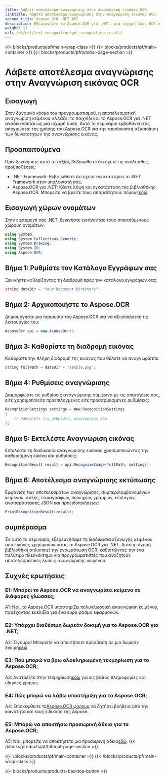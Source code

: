 ```yaml
---
title: Λάβετε αποτέλεσμα αναγνώρισης στην Αναγνώριση εικόνας OCR
linktitle: Λάβετε αποτέλεσμα αναγνώρισης στην Αναγνώριση εικόνας OCR
second_title: Aspose.OCR .NET API
description: Εξερευνήστε το Aspose.OCR για .NET, μια ισχυρή λύση OCR για απρόσκοπτη αναγνώριση κειμένου σε εικόνες.
weight: 11
url: /el/net/text-recognition/get-recognition-result/
---
```


{{< blocks/products/pf/main-wrap-class >}}
{{< blocks/products/pf/main-container >}}
{{< blocks/products/pf/tutorial-page-section >}}

# Λάβετε αποτέλεσμα αναγνώρισης στην Αναγνώριση εικόνας OCR

## Εισαγωγή

Στον δυναμικό κόσμο του προγραμματισμού, η αποτελεσματική αναγνώριση κειμένου αλλάζει το παιχνίδι και το Aspose.OCR για .NET αναδεικνύεται ως μια ισχυρή λύση. Αυτό το σεμινάριο εμβαθύνει στις αποχρώσεις της χρήσης του Aspose.OCR για την απρόσκοπτη αξιοποίηση των δυνατοτήτων της αναγνώρισης εικόνας.

## Προαπαιτούμενα

Πριν ξεκινήσετε αυτό το ταξίδι, βεβαιωθείτε ότι έχετε τις ακόλουθες προϋποθέσεις:

- .NET Framework: Βεβαιωθείτε ότι έχετε εγκαταστήσει το .NET Framework στον υπολογιστή σας.
-  Aspose.OCR για .NET: Κάντε λήψη και εγκατάσταση της βιβλιοθήκης Aspose.OCR. Μπορείτε να βρείτε τους απαραίτητους πόρους[εδώ](https://releases.aspose.com/ocr/net/).

## Εισαγωγή χώρων ονομάτων

Στην εφαρμογή σας .NET, ξεκινήστε εισάγοντας τους απαιτούμενους χώρους ονομάτων:

```csharp
using System;
using System.Collections.Generic;
using System.Drawing;
using System.IO;
using Aspose.OCR;
```

## Βήμα 1: Ρυθμίστε τον Κατάλογο Εγγράφων σας

Ξεκινήστε καθορίζοντας τη διαδρομή προς τον κατάλογο εγγράφων σας:

```csharp
string dataDir = "Your Document Directory";
```

## Βήμα 2: Αρχικοποιήστε το Aspose.OCR

Δημιουργήστε μια παρουσία του Aspose.OCR για να αξιοποιήσετε τις λειτουργίες του:

```csharp
AsposeOcr api = new AsposeOcr();
```

## Βήμα 3: Καθορίστε τη διαδρομή εικόνας

Καθορίστε την πλήρη διαδρομή της εικόνας που θέλετε να αναγνωρίσετε:

```csharp
string fullPath = dataDir + "sample.png";
```

## Βήμα 4: Ρυθμίσεις αναγνώρισης

Διαμορφώστε τις ρυθμίσεις αναγνώρισης σύμφωνα με τις απαιτήσεις σας, είτε χρησιμοποιείτε προεπιλεγμένες είτε προσαρμοσμένες ρυθμίσεις:

```csharp
RecognitionSettings settings = new RecognitionSettings
{
    // Καθορίστε τις ρυθμίσεις αναγνώρισης εδώ
};
```

## Βήμα 5: Εκτελέστε Αναγνώριση εικόνας

Εκτελέστε τη διαδικασία αναγνώρισης εικόνας χρησιμοποιώντας την καθορισμένη εικόνα και ρυθμίσεις:

```csharp
RecognitionResult result = api.RecognizeImage(fullPath, settings);
```

## Βήμα 6: Αποτέλεσμα αναγνώρισης εκτύπωσης

Εμφάνιση των αποτελεσμάτων αναγνώρισης, συμπεριλαμβανομένων κειμένου, λοξής, παραγράφων, περιοχών, γραμμών, επιλογών, αναπαράστασης JSON και προειδοποιήσεων:

```csharp
PrintRecognitionResult(result);
```

## συμπέρασμα

Σε αυτό το σεμινάριο, εξερευνήσαμε τη διαδικασία εξαγωγής κειμένου από εικόνες χρησιμοποιώντας το Aspose.OCR για .NET. Αυτή η ισχυρή βιβλιοθήκη απλοποιεί την ενσωμάτωση OCR, καθιστώντας την ένα πολύτιμο πλεονέκτημα για προγραμματιστές που αναζητούν αποτελεσματικές λύσεις αναγνώρισης κειμένου.

## Συχνές ερωτήσεις

### Ε1: Μπορεί το Aspose.OCR να αναγνωρίσει κείμενο σε διάφορες γλώσσες;

A1: Ναι, το Aspose.OCR υποστηρίζει πολυγλωσσική αναγνώριση κειμένου, παρέχοντας ευελιξία για ένα ευρύ φάσμα εφαρμογών.

### Ε2: Υπάρχει διαθέσιμη δωρεάν δοκιμή για το Aspose.OCR για .NET;

 Α2: Σίγουρα! Μπορείτε να αποκτήσετε πρόσβαση σε μια δωρεάν δοκιμή[εδώ](https://releases.aspose.com/).

### Ε3: Πού μπορώ να βρω ολοκληρωμένη τεκμηρίωση για το Aspose.OCR;

 A3: Ανατρέξτε στην τεκμηρίωση[εδώ](https://reference.aspose.com/ocr/net/) για εις βάθος πληροφορίες και οδηγίες χρήσης.

### Ε4: Πώς μπορώ να λάβω υποστήριξη για το Aspose.OCR;

 A4: Επισκεφθείτε το[Aspose.OCR φόρουμ](https://forum.aspose.com/c/ocr/16) να ζητήσει βοήθεια από την κοινότητα και τους ειδικούς της Aspose.

### Ε5: Μπορώ να αποκτήσω προσωρινή άδεια για το Aspose.OCR;

 A5: Ναι, μπορείτε να αποκτήσετε μια προσωρινή άδεια[εδώ](https://purchase.aspose.com/temporary-license/).
{{< /blocks/products/pf/tutorial-page-section >}}

{{< /blocks/products/pf/main-container >}}
{{< /blocks/products/pf/main-wrap-class >}}

{{< blocks/products/products-backtop-button >}}
